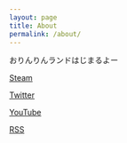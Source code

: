```yaml
---
layout: page
title: About
permalink: /about/
---
```


おりんりんランドはじまるよー

[Steam](http://steamcommunity.com/id/SupremeBogus)

[Twitter](https://twitter.com/SupremeBogus)

[YouTube](https://www.youtube.com/user/NeuBogus)

[RSS]({{"/feed.xml"|prepend:site.baseurl}})
